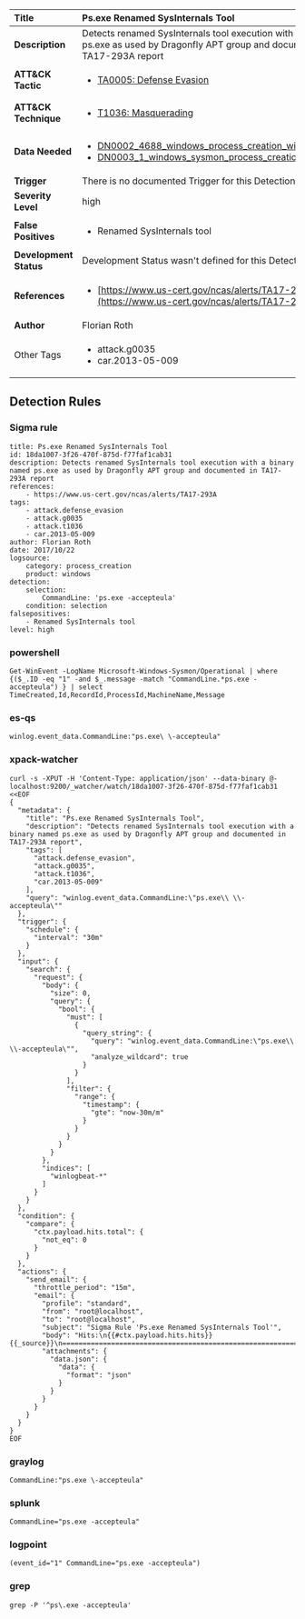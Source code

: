| Title                    | Ps.exe Renamed SysInternals Tool       |
|:-------------------------|:------------------|
| **Description**          | Detects renamed SysInternals tool execution with a binary named ps.exe as used by Dragonfly APT group and documented in TA17-293A report |
| **ATT&amp;CK Tactic**    |  <ul><li>[TA0005: Defense Evasion](https://attack.mitre.org/tactics/TA0005)</li></ul>  |
| **ATT&amp;CK Technique** | <ul><li>[T1036: Masquerading](https://attack.mitre.org/techniques/T1036)</li></ul>  |
| **Data Needed**          | <ul><li>[DN0002_4688_windows_process_creation_with_commandline](../Data_Needed/DN0002_4688_windows_process_creation_with_commandline.md)</li><li>[DN0003_1_windows_sysmon_process_creation](../Data_Needed/DN0003_1_windows_sysmon_process_creation.md)</li></ul>  |
| **Trigger**              |  There is no documented Trigger for this Detection Rule yet  |
| **Severity Level**       | high |
| **False Positives**      | <ul><li>Renamed SysInternals tool</li></ul>  |
| **Development Status**   |  Development Status wasn't defined for this Detection Rule yet  |
| **References**           | <ul><li>[https://www.us-cert.gov/ncas/alerts/TA17-293A](https://www.us-cert.gov/ncas/alerts/TA17-293A)</li></ul>  |
| **Author**               | Florian Roth |
| Other Tags           | <ul><li>attack.g0035</li><li>car.2013-05-009</li></ul> | 

## Detection Rules

### Sigma rule

```
title: Ps.exe Renamed SysInternals Tool
id: 18da1007-3f26-470f-875d-f77faf1cab31
description: Detects renamed SysInternals tool execution with a binary named ps.exe as used by Dragonfly APT group and documented in TA17-293A report
references:
    - https://www.us-cert.gov/ncas/alerts/TA17-293A
tags:
    - attack.defense_evasion
    - attack.g0035
    - attack.t1036
    - car.2013-05-009
author: Florian Roth
date: 2017/10/22
logsource:
    category: process_creation
    product: windows
detection:
    selection:
        CommandLine: 'ps.exe -accepteula'
    condition: selection
falsepositives:
    - Renamed SysInternals tool
level: high
```





### powershell
    
```
Get-WinEvent -LogName Microsoft-Windows-Sysmon/Operational | where {($_.ID -eq "1" -and $_.message -match "CommandLine.*ps.exe -accepteula") } | select TimeCreated,Id,RecordId,ProcessId,MachineName,Message
```


### es-qs
    
```
winlog.event_data.CommandLine:"ps.exe\ \-accepteula"
```


### xpack-watcher
    
```
curl -s -XPUT -H 'Content-Type: application/json' --data-binary @- localhost:9200/_watcher/watch/18da1007-3f26-470f-875d-f77faf1cab31 <<EOF
{
  "metadata": {
    "title": "Ps.exe Renamed SysInternals Tool",
    "description": "Detects renamed SysInternals tool execution with a binary named ps.exe as used by Dragonfly APT group and documented in TA17-293A report",
    "tags": [
      "attack.defense_evasion",
      "attack.g0035",
      "attack.t1036",
      "car.2013-05-009"
    ],
    "query": "winlog.event_data.CommandLine:\"ps.exe\\ \\-accepteula\""
  },
  "trigger": {
    "schedule": {
      "interval": "30m"
    }
  },
  "input": {
    "search": {
      "request": {
        "body": {
          "size": 0,
          "query": {
            "bool": {
              "must": [
                {
                  "query_string": {
                    "query": "winlog.event_data.CommandLine:\"ps.exe\\ \\-accepteula\"",
                    "analyze_wildcard": true
                  }
                }
              ],
              "filter": {
                "range": {
                  "timestamp": {
                    "gte": "now-30m/m"
                  }
                }
              }
            }
          }
        },
        "indices": [
          "winlogbeat-*"
        ]
      }
    }
  },
  "condition": {
    "compare": {
      "ctx.payload.hits.total": {
        "not_eq": 0
      }
    }
  },
  "actions": {
    "send_email": {
      "throttle_period": "15m",
      "email": {
        "profile": "standard",
        "from": "root@localhost",
        "to": "root@localhost",
        "subject": "Sigma Rule 'Ps.exe Renamed SysInternals Tool'",
        "body": "Hits:\n{{#ctx.payload.hits.hits}}{{_source}}\n================================================================================\n{{/ctx.payload.hits.hits}}",
        "attachments": {
          "data.json": {
            "data": {
              "format": "json"
            }
          }
        }
      }
    }
  }
}
EOF

```


### graylog
    
```
CommandLine:"ps.exe \-accepteula"
```


### splunk
    
```
CommandLine="ps.exe -accepteula"
```


### logpoint
    
```
(event_id="1" CommandLine="ps.exe -accepteula")
```


### grep
    
```
grep -P '^ps\.exe -accepteula'
```



